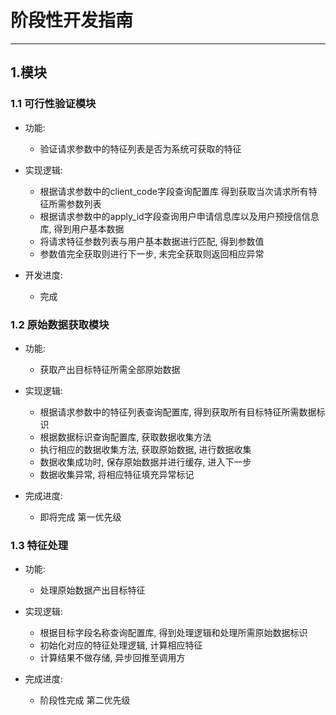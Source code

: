 # 阶段性开发指南
---
## 1.模块

### 1.1 可行性验证模块

+ 功能:
	+ 验证请求参数中的特征列表是否为系统可获取的特征

+ 实现逻辑:
	+ 根据请求参数中的client_code字段查询配置库 得到获取当次请求所有特征所需参数列表
	+ 根据请求参数中的apply_id字段查询用户申请信息库以及用户预授信信息库, 得到用户基本数据
	+ 将请求特征参数列表与用户基本数据进行匹配, 得到参数值
	+ 参数值完全获取则进行下一步, 未完全获取则返回相应异常

+ 开发进度:
	+ 完成

### 1.2 原始数据获取模块

+ 功能:
	+ 获取产出目标特征所需全部原始数据

+ 实现逻辑:
	+ 根据请求参数中的特征列表查询配置库, 得到获取所有目标特征所需数据标识
	+ 根据数据标识查询配置库, 获取数据收集方法
	+ 执行相应的数据收集方法, 获取原始数据, 进行数据收集
	+ 数据收集成功时, 保存原始数据并进行缓存, 进入下一步
	+ 数据收集异常, 将相应特征填充异常标记

+ 完成进度:
	+ 即将完成 第一优先级

### 1.3 特征处理

+ 功能:
	+ 处理原始数据产出目标特征

+ 实现逻辑:
	+ 根据目标字段名称查询配置库, 得到处理逻辑和处理所需原始数据标识
	+ 初始化对应的特征处理逻辑, 计算相应特征
	+ 计算结果不做存储, 异步回推至调用方 

+ 完成进度:
	+ 阶段性完成 第二优先级